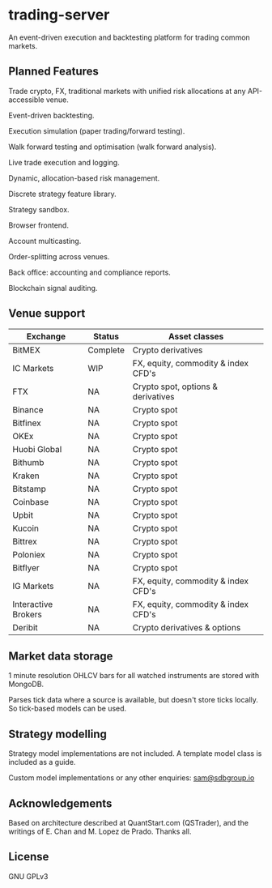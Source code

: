 # trading-server
An event-driven execution and backtesting platform for trading common markets.

## Planned Features
Trade crypto, FX, traditional markets with unified risk allocations at any API-accessible venue.

Event-driven backtesting.

Execution simulation (paper trading/forward testing).

Walk forward testing and optimisation (walk forward analysis).

Live trade execution and logging.

Dynamic, allocation-based risk management.

Discrete strategy feature library.

Strategy sandbox.

Browser frontend.

Account multicasting.

Order-splitting across venues.

Back office: accounting and compliance reports.

Blockchain signal auditing.

## Venue support

Exchange |  Status   | Asset classes
---------|-----------|------------
BitMEX | Complete | Crypto derivatives
IC Markets | WIP | FX, equity, commodity & index CFD's
FTX | NA | Crypto spot, options & derivatives
Binance | NA | Crypto spot
Bitfinex | NA | Crypto spot
OKEx | NA | Crypto spot
Huobi Global | NA | Crypto spot
Bithumb | NA | Crypto spot
Kraken | NA | Crypto spot
Bitstamp | NA | Crypto spot
Coinbase | NA | Crypto spot
Upbit | NA | Crypto spot
Kucoin | NA | Crypto spot
Bittrex | NA | Crypto spot
Poloniex| NA | Crypto spot
Bitflyer | NA | Crypto spot
IG Markets | NA | FX, equity, commodity & index CFD's
Interactive Brokers | NA | FX, equity, commodity & index CFD's
Deribit | NA | Crypto derivatives & options

## Market data storage
1 minute resolution OHLCV bars for all watched instruments are stored with MongoDB. 

Parses tick data where a source is available, but doesn't store ticks locally. So tick-based models can be used.

## Strategy modelling
Strategy model implementations are not included. A template model class is included as a guide. 

Custom model implementations or any other enquiries: sam@sdbgroup.io 

## Acknowledgements
Based on architecture described at QuantStart.com (QSTrader), and the writings of E. Chan and M. Lopez de Prado. Thanks all.

## License
GNU GPLv3
